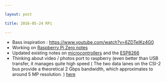 ```yaml
---

layout: post

title: 2016-05-24 RPi

---
```



-   Bass inspiration : https://www.youtube.com/watch?v=6ZDTelKz4G0
-   Working on [Raspberry Pi Zero notes](notes_RPi0.md)
-   Updated existing notes on [microcontrollers](notes_uC.md) and the
    [ESP8266](notes_ESP8266.md)
-   Thinking about video / photos port to raspberry (even better than
    USB transfer, it manages quite high speed ( The two data lanes on
    the CSI-2 bus provide a theoretical 2 Gbps bandwidth, which
    approximates to around 5 MP resolution. )
    [here](http://www.petervis.com/Raspberry_PI/Raspberry_Pi_CSI/Raspberry_Pi_CSI_Camera_Module.html)

